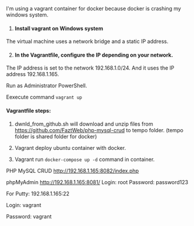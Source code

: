 I'm using a vagrant container for docker because docker is crashing my windows system.

1. #### Install vagrant on Windows system

The virtual machine uses a network bridge and a static IP address.


2. #### In the Vagrantfile, configure the IP depending on your network.

The IP address is set to the network 192.168.1.0/24. And it uses the IP address 192.168.1.165.

Run as Administrator PowerShell.

Eexecute command ``` vagrant up ```

####  Vagrantfile steps:

1. dwnld_from_github.sh will download and unzip files from https://github.com/FaztWeb/php-mysql-crud to tempo folder.
(tempo folder is shared folder for docker)

2. Vagrant deploy ubuntu container with docker.

3. Vagrant run ``` docker-compose up -d ```  command in container. 



PHP MySQL CRUD 
http://192.168.1.165:8082/index.php

phpMyAdmin
http://192.168.1.165:8081/
Login: root
Password: password123


For Putty:
192.168.1.165:22

Login: vagrant

Password: vagrant